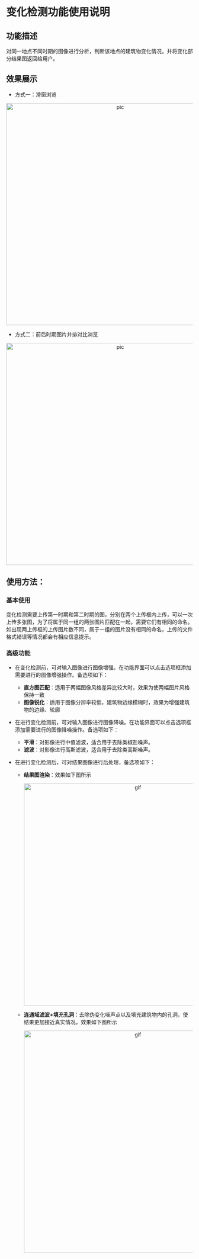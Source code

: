 # 变化检测功能使用说明

## 功能描述

对同一地点不同时期的图像进行分析，判断该地点的建筑物变化情况，并将变化部分结果图返回给用户。

## 效果展示

+ 方式一：滑窗浏览
<p align="center">
    <img src="https://user-images.githubusercontent.com/78073130/198859495-2421f879-80ee-4766-9791-3f978c0c15e3.png" alt = "pic" width = "600" />
</p>

+ 方式二：前后时期图片并排对比浏览
<p align="center">
    <img src="https://user-images.githubusercontent.com/78073130/198859728-e702883e-d0e7-4ad8-9b1e-a3084b78371c.jpg" alt = "pic" width = "600" />
</p>

## 使用方法：

### 基本使用

变化检测需要上传第一时期和第二时期的图，分别在两个上传框内上传，可以一次上传多张图，为了将属于同一组的两张图片匹配在一起，需要它们有相同的命名。如出现两上传框的上传图片数不同，属于一组的图片没有相同的命名，上传的文件格式错误等情况都会有相应信息提示。

### 高级功能

+ 在变化检测前，可对输入图像进行图像增强。在功能界面可以点击选项框添加需要进行的图像增强操作。备选项如下：
    - **直方图匹配**：适用于两幅图像风格差异比较大时，效果为使两幅图片风格保持一致
    - **图像锐化**：适用于图像分辨率较低，建筑物边缘模糊时，效果为增强建筑物的边缘、轮廓

+ 在进行变化检测前，可对输入图像进行图像降噪。在功能界面可以点击选项框添加需要进行的图像降噪操作。备选项如下：
    - **平滑**：对影像进行中值滤波，适合用于去除类椒盐噪声。
    - **滤波**：对影像进行高斯滤波，适合用于去除类高斯噪声。

+ 在进行变化检测后，可对结果图像进行后处理，备选项如下：
    - **结果图渲染**：效果如下图所示
        <p align="center">
            <img src="https://user-images.githubusercontent.com/78073130/198608703-71212c00-27f7-4fa6-8916-30dd837874fa.gif" alt = "gif" width = "600" />
        </p>
    - **连通域滤波+填充孔洞**：去除伪变化噪声点以及填充建筑物内的孔洞，使结果更加接近真实情况，效果如下图所示
        <p align="center">
            <img src="https://user-images.githubusercontent.com/78073130/198609084-a9b27edb-b6ba-40da-9e14-782a134ddc33.png" alt = "gif" width = "600" />
        </p>
